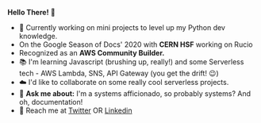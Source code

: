 **Hello There!** :wave:

- :snake: Currently working on mini projects to level up my Python dev knowledge. 
- On the Google Season of Docs' 2020 with **CERN HSF** working on Rucio
- Recognized as an **AWS Community Builder.**
- :books: I'm learning Javascript (brushing up, really!) and some Serverless tech - AWS Lambda, SNS, API Gateway (you get the drift! :wink:)
- :cloud: I'd like to collaborate on some really cool serverless projects.
- :thought_balloon: **Ask me about:**  I'm a systems afficionado, so probably systems? And oh, documentation!
- :email: Reach me at [Twitter](https://twitter.com/Divya_Mohan02) OR [Linkedin](https://www.linkedin.com/in/divya-mohan0209/)



